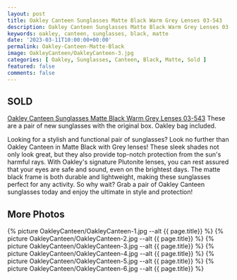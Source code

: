 ```yaml
---
layout: post
title: Oakley Canteen Sunglasses Matte Black Warm Grey Lenses 03-543
description: Oakley Canteen Sunglasses Matte Black Warm Grey Lenses 03-543 Sunglasses for sale, available on eBay. 
keywords: oakley, canteen, sunglasses, black, matte
date: '2023-03-11T10:00:00+00:00'
permalink: Oakley-Canteen-Matte-Black
image: OakleyCanteen/OakleyCanteen-3.jpg
categories: [ Oakley, Sunglasses, Canteen, Black, Matte, Sold ]
featured: false
comments: false 
---
```

## SOLD

[Oakley Canteen Sunglasses Matte Black Warm Grey Lenses 03-543](https://www.ebay.com/itm/155447873278) These are a pair of new sunglasses with the original box. Oakley bag included.

Looking for a stylish and functional pair of sunglasses? Look no further than Oakley Canteen in Matte Black with Grey lenses! These sleek shades not only look great, but they also provide top-notch protection from the sun's harmful rays. With Oakley's signature Plutonite lenses, you can rest assured that your eyes are safe and sound, even on the brightest days. The matte black frame is both durable and lightweight, making these sunglasses perfect for any activity. So why wait? Grab a pair of Oakley Canteen sunglasses today and enjoy the ultimate in style and protection!

## More Photos
{% picture OakleyCanteen/OakleyCanteen-1.jpg --alt {{ page.title}}  %}
{% picture OakleyCanteen/OakleyCanteen-2.jpg --alt {{ page.title}}  %}
{% picture OakleyCanteen/OakleyCanteen-3.jpg --alt {{ page.title}}  %}
{% picture OakleyCanteen/OakleyCanteen-4.jpg --alt {{ page.title}}  %}
{% picture OakleyCanteen/OakleyCanteen-5.jpg --alt {{ page.title}}  %}
{% picture OakleyCanteen/OakleyCanteen-6.jpg --alt {{ page.title}}  %}
